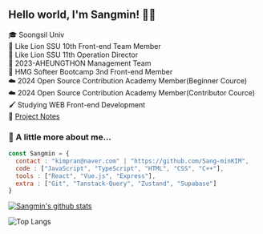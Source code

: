 ## Hello world, I'm Sangmin! 👋🏻
🎓 Soongsil Univ<br>
🦁 Like Lion SSU 10th Front-end Team Member<br>
🦁 Like Lion SSU 11th Operation Director<br>
🦁 2023-AHEUNGTHON Management Team<br>
🚗 HMG Softeer Bootcamp 3nd Front-end Member  
☁️ 2024 Open Source Contribution Academy Member(Beginner Cource)  
☁️ 2024 Open Source Contribution Academy Member(Contributor Cource)  
🖌 Studying WEB Front-end Development  
📗 [Project Notes](https://sangmini.notion.site/34c4223086014cd6a449409ab94d7b3d)


### 📌 A little more about me...
```js
const Sangmin = {
  contact : "kimpran@naver.com" | "https://github.com/Sang-minKIM",
  code : ["JavaScript", "TypeScript", "HTML", "CSS", "C++"],
  tools : ["React", "Vue.js", "Express"],
  extra : ["Git", "Tanstack-Query", "Zustand", "Supabase"]
}
```

[![Sangmin's github stats](https://github-readme-stats-chi-bay.vercel.app/api?username=Sang-minKIM&show_icons=true&count_private=true)](https://github.com/Sang-minKIM)

![Top Langs](https://github-readme-stats.vercel.app/api/top-langs/?username=Sang-minKIM&hide=html,php)
